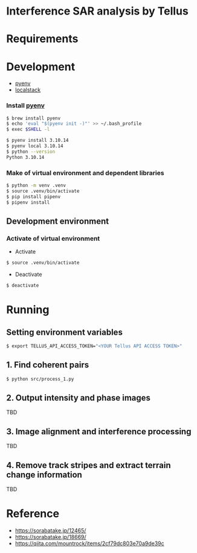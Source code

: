 Interference SAR analysis by Tellus
=======

# Requirements

# Development

- [pyenv](https://github.com/pyenv/pyenv)
- [localstack](https://github.com/localstack/localstack)

### Install [pyenv](https://github.com/pyenv/pyenv)

```bash
$ brew install pyenv
$ echo 'eval "$(pyenv init -)"' >> ~/.bash_profile
$ exec $SHELL -l
```

```bash
$ pyenv install 3.10.14
$ pyenv local 3.10.14
$ python --version
Python 3.10.14
```

### Make of virtual environment and dependent libraries

```bash
$ python -m venv .venv
$ source .venv/bin/activate
$ pip install pipenv
$ pipenv install
```

## Development environment

### Activate of virtual environment

- Activate

```bash
$ source .venv/bin/activate
```

- Deactivate

```bash
$ deactivate
```

# Running

## Setting environment variables

```bash
$ export TELLUS_API_ACCESS_TOKEN="<YOUR Tellus API ACCESS TOKEN>"
```

## 1. Find coherent pairs

```bash
$ python src/process_1.py
```

## 2. Output intensity and phase images

TBD

## 3. Image alignment and interference processing

TBD

## 4. Remove track stripes and extract terrain change information

TBD

# Reference

- https://sorabatake.jp/12465/
- https://sorabatake.jp/18669/
- https://qiita.com/mountrock/items/2cf79dc803e70a9de39c
